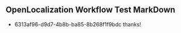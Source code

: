 ## OpenLocalization Workflow Test MarkDown
* 6313af96-d9d7-4b8b-ba85-8b268f1f9bdc thanks!

<!--HONumber=Jul16_HO4-->


